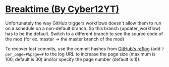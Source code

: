 # [Breaktime (By Cyber12YT)](https://github.com/Cyber12YT/Breaktime)

Unfortunately the way GitHub triggers workflows doesn't allow them to run on a schedule on a non-default branch. So this branch (updater_workflow) has to be the default. Switch to a different branch to see the source code of the mod (for ex. master -> the master branch of the mod)

To recover lost commits, use the commit hashes from [GitHub's reflog](https://api.github.com/repos/KtaneModules/Breaktime-Cyber12YT/events) (add `?per_page=#&page=#` to the log URL to increase the page size (maximum is 100, default is 30) and/or specify the page number (default is 1)).
